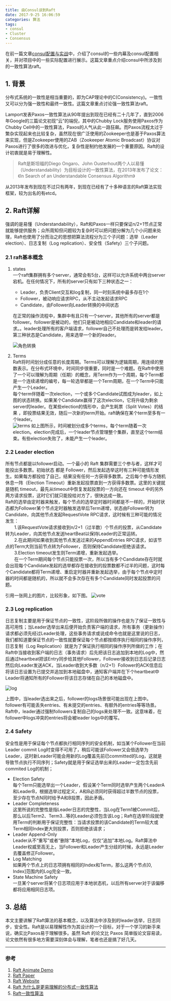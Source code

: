 ```yaml
---
title: 由Consul谈到Raft
date: 2017-9-25 16:06:59
categories: 算法
tags:
- consul
- Cluster
- Consensus
---
```

在前一篇文章[consul配置与实战](http://blueskykong.com/2017/09/16/consul/)中，介绍了consul的一些内幕及consul配置相关，并对项目中的一些实际配置进行展示。这篇文章重点介绍consul中所涉及到的一致性算法raft。

## 1. 背景
分布式系统的一致性是相当重要的，即为CAP理论中的C(Consistency)。一致性又可以分为强一致性和最终一致性。这篇文章重点讨论强一致性算法raft。   

Lamport发表Paxos一致性算法从90年提出到现在已经有二十几年了，直到2006年Google的三篇论文初现“云”的端倪，其中的Chubby Lock服务使用Paxos作为Chubby Cell中的一致性算法，Paxos的人气从此一路狂飙。而Paxos流程太过于繁杂实现起来也比较复杂，虽然现在很广泛使用的Zookeeper也是基于Paxos算法来实现，但是Zookeeper使用的ZAB（Zookeeper Atomic Broadcast）协议对Paxos进行了很多的改进与优化，复杂性是制约他发展的一个重要原因。Raft的设计初衷就是易于理解性。

> Raft是斯坦福的Diego Ongaro、John Ousterhout两个人以易懂（Understandability）为目标设计的一致性算法，在2013年发布了论文：《In Search of an Understandable Consensus Algorithm》

从2013年发布到现在不过只有两年，到现在已经有了十多种语言的Raft算法实现框架，较为出名的有etcd。

## 2. Raft详解

强调的是易懂（Understandability），Raft和Paxos一样只要保证n/2+1节点正常就能够提供服务；众所周知但问题较为复杂时可以把问题分解为几个小问题来处理，Raft也使用了分而治之的思想把算法流程分为三个子问题：选举（Leader election）、日志复制（Log replication）、安全性（Safety）三个子问题。
### 2.1 raft基本概念
1. states   
	一个raft集群拥有多个server，通常会有5台，这样可以允许系统中两台server宕机。在任何情况下，所有的server只有如下三种状态之一：

	- Leader，负责Client交互和log复制，同一时刻系统中最多存在1个
	- Follower，被动响应请求RPC，从不主动发起请求RPC
	- Candidate，由Follower向Leader转换的中间状态

	在正常的操作流程中，集群中有且只有一个server，其他所有的server都是follower。follower是被动的，他们只是被动地相应Candidate和leader的请求。。leader处理所有的客户端请求，follower自己不处理而是转发给leader。第三种状态是Candidate，用来选举一个新的leader。

   ![角色转换](http://ovci9bs39.bkt.clouddn.com/Raft%E8%BD%AC%E6%8D%A2%E5%9B%BE%E7%8A%B6%E6%80%81.jpg "state转换图")
   
2. Terms   
 	Raft将时间划分成任意的长度周期。Terms可以理解为逻辑周期，用连续的整数表示。在分布式环境中，时间同步很重要，同时是一个难题。在Raft中使用了一个可以理解为周期（任期）的概念，用Term作为一个周期，每个Term都是一个连续递增的编号，每一轮选举都是一个Term周期，在一个Term中只能产生一个Leader。   
 	每个term伴随着一次election，一个或多个Candidate试图成为leader，如上图的状态转换。如果某个Candidate赢得了这次election，它将升级为剩余server的leader。在某些election的情形中，会产生耗票（Split Votes）的结果 ，即投票结果无效，随后一次新的term开始。raft确保在某个term至多有一个leader。   
 	![terms](http://ovci9bs39.bkt.clouddn.com/terms-raft.jpg "terms")
 如上图所示，时间被划分成多个terms，每个term随着一次election。election完成后，一个leader节点管理整个集群，直至这个term结束。有些election失败了，未能产生一个leader。
 	
### 2.2 Leader election
所有节点都是以follower启动。一个最小的 Raft 集群需要三个参与者，这样才可能投出多数票。初始状态 都是 Follower，然后发起选举这时有三种可能情形发生。如果每方都投给了自己，结果没有任何一方获得多数票。之后每个参与方随机休息一阵（Election Timeout）重新发起投票直到一方获得多数票。这里的关键就是随机 timeout，最先从timeout中恢复发起投票的一方向还在 timeout 中的另外两方请求投票，这时它们就只能投给对方了，很快达成一致。   
Raft的选举由定时器来触发，每个节点的选举定时器时间都是不一样的，开始时状态都为Follower某个节点定时器触发选举后Term递增，状态由Follower转为Candidate，向其他节点发起RequestVote RPC请求，这时候有三种可能的情况发生：   
　　1.该RequestVote请求接收到n/2+1（过半数）个节点的投票，从Candidate转为Leader，向其他节点发送heartBeat以保持Leader的正常运转。   
　　2.在此期间如果收到其他节点发送过来的AppendEntries RPC请求，如该节点的Term大则当前节点转为Follower，否则保持Candidate拒绝该请求。   
　　3.Election timeout发生则Term递增，重新发起选举。   
　　在一个Term期间每个节点只能投票一次，所以当有多个Candidate存在时就会出现每个Candidate发起的选举都存在接收到的投票数都不过半的问题，这时每个Candidate都将Term递增、重启定时器并重新发起选举，由于每个节点中定时器的时间都是随机的，所以就不会多次存在有多个Candidate同时发起投票的问题。

引用一张网上的图片，比较形象，如下图。
![vote](http://ovci9bs39.bkt.clouddn.com/voterequest.png "vote")

### 2.3 Log replication
 
日志复制主要是用于保证节点的一致性，这阶段所做的操作也是为了保证一致性与高可用性；当Leader选举出来后便开始负责客户端的请求，所有事务（更新操作）请求都必须先经过Leader处理，这些事务请求或说成命令也就是这里说的日志，我们都知道要保证节点的一致性就要保证每个节点都按顺序执行相同的操作序列，日志复制（Log Replication）就是为了保证执行相同的操作序列所做的工作；在Raft中当接收到客户端的日志（事务请求）后先把该日志追加到本地的Log中，然后通过heartbeat把该Entry同步给其他Follower，Follower接收到日志后记录日志然后向Leader发送ACK，当Leader收到大多数（n/2+1）Follower的ACK信息后将该日志设置为已提交并追加到本地磁盘中，通知客户端并在下个heartbeat中Leader将通知所有的Follower将该日志存储在自己的本地磁盘中。

![log](http://ovci9bs39.bkt.clouddn.com/log-replication.png "log")

上图中，当leader选出来之后，follower的logs场景很可能出现在上图中。follower有可能丢失entries、有未提交的entries、有额外的entries等等场景。Raft中，leader通过强制followers复制自己的logs来处理不一致。这意味着，在follower中logs冲突的entries将会被leader logs中的覆写。

### 2.4 Safety
安全性是用于保证每个节点都执行相同序列的安全机制，如当某个Follower在当前Leader commit Log时变得不可用了，稍后可能该Follower又会倍选举为Leader，这时新Leader可能会用新的Log覆盖先前已committed的Log，这就是导致节点执行不同序列；Safety就是用于保证选举出来的Leader一定包含先前 commited Log的机制；

- Election Safety   
每个Term只能选举出一个Leader，假设某个Term同时选举产生两个LeaderA和LeaderB，根据选举过程定义，A和B必须同时获得超过半数节点的投票，至少存在节点N同时给予A和B投票，因此矛盾。
- Leader Completeness      
这里所说的完整性是指Leader日志的完整性，当Log在Term1被Commit后，那么以后Term2、Term3…等的Leader必须包含该Log；Raft在选举阶段就使用Term的判断用于保证完整性：当请求投票的该Candidate的Term较大或Term相同Index更大则投票，否则拒绝该请求；
- Leader Append-Only   
Leader从不“重写”或者“删除”本地Log，仅仅“追加”本地Log。Raft算法中Leader权威至高无上，当Follower和Leader产生分歧的时候，永远是Leader去覆盖修正Follower。
- Log Matching   
如果两个节点上的日志项拥有相同的Index和Term，那么这两个节点[0, Index]范围内的Log完全一致。
- State Machine Safety   
一旦某个server将某个日志项应用于本地状态机，以后所有server对于该偏移都将应用相同日志项。

## 3. 总结
本文主要讲解了Raft算法的基本概念，以及算法中涉及到的leader选举，日志同步，安全性。Raft是以易理解性作为其设计的一个目标，对于一个学习的新手来说，确实比Paxos易于理解很多。虽然 Raft 的论文比 Paxos 简单版论文容易读，论文依然有很多地方需要深刻体会与理解，笔者也还是搞了好几天。


---
### 参考
1. [Raft Animate Demo](http://thesecretlivesofdata.com/raft/)   
2. [Raft Paper](https://ramcloud.stanford.edu/raft.pdf)
3. [Raft Website](https://raft.github.io/#implementations)
4. [Raft 为什么是更易理解的分布式一致性算法](http://www.cnblogs.com/mindwind/p/5231986.html)   
5. [Raft一致性算法](http://blog.csdn.net/cszhouwei/article/details/38374603)
